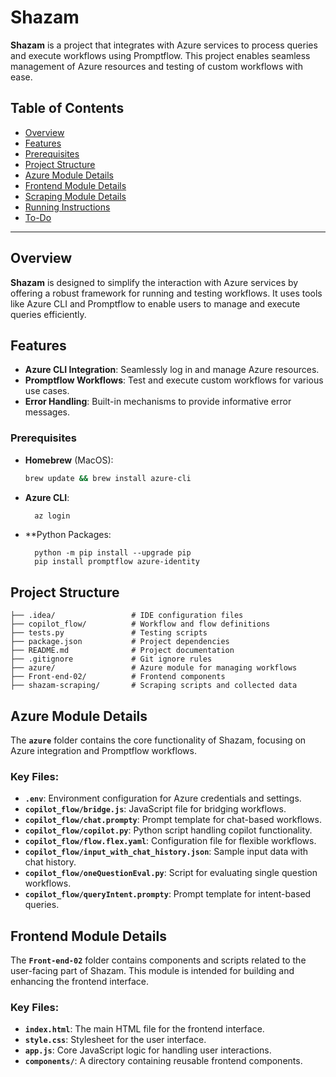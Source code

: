 # Shazam

**Shazam** is a project that integrates with Azure services to process queries and execute workflows using Promptflow. This project enables seamless management of Azure resources and testing of custom workflows with ease.

## Table of Contents

- [Overview](#overview)
- [Features](#features)
- [Prerequisites](#prerequisites)
- [Project Structure](#project-structure)
- [Azure Module Details](#azure-module-details)
- [Frontend Module Details](#frontend-module-details)
- [Scraping Module Details](#scraping-module-details)
- [Running Instructions](#running-instructions)
- [To-Do](#to-do)

---

## Overview

**Shazam** is designed to simplify the interaction with Azure services by offering a robust framework for running and testing workflows. It uses tools like Azure CLI and Promptflow to enable users to manage and execute queries efficiently.

## Features

- **Azure CLI Integration**: Seamlessly log in and manage Azure resources.
- **Promptflow Workflows**: Test and execute custom workflows for various use cases.
- **Error Handling**: Built-in mechanisms to provide informative error messages.

### Prerequisites

- **Homebrew** (MacOS):
  ```bash
  brew update && brew install azure-cli
  ```
- **Azure CLI**:
  ```bash
    az login
  ```
- **Python Packages:
  ```
    python -m pip install --upgrade pip
    pip install promptflow azure-identity
  ```
## Project Structure
```
├── .idea/                 # IDE configuration files
├── copilot_flow/          # Workflow and flow definitions
├── tests.py               # Testing scripts
├── package.json           # Project dependencies
├── README.md              # Project documentation
├── .gitignore             # Git ignore rules
├── azure/                 # Azure module for managing workflows
├── Front-end-02/          # Frontend components
├── shazam-scraping/       # Scraping scripts and collected data
```
## Azure Module Details

The **`azure`** folder contains the core functionality of Shazam, focusing on Azure integration and Promptflow workflows.

### Key Files:

- **`.env`**: Environment configuration for Azure credentials and settings.
- **`copilot_flow/bridge.js`**: JavaScript file for bridging workflows.
- **`copilot_flow/chat.prompty`**: Prompt template for chat-based workflows.
- **`copilot_flow/copilot.py`**: Python script handling copilot functionality.
- **`copilot_flow/flow.flex.yaml`**: Configuration file for flexible workflows.
- **`copilot_flow/input_with_chat_history.json`**: Sample input data with chat history.
- **`copilot_flow/oneQuestionEval.py`**: Script for evaluating single question workflows.
- **`copilot_flow/queryIntent.prompty`**: Prompt template for intent-based queries.
  
## Frontend Module Details

The **`Front-end-02`** folder contains components and scripts related to the user-facing part of Shazam. This module is intended for building and enhancing the frontend interface.

### Key Files:

- **`index.html`**: The main HTML file for the frontend interface.
- **`style.css`**: Stylesheet for the user interface.
- **`app.js`**:  Core JavaScript logic for handling user interactions.
- **`components/`**: A directory containing reusable frontend components.



